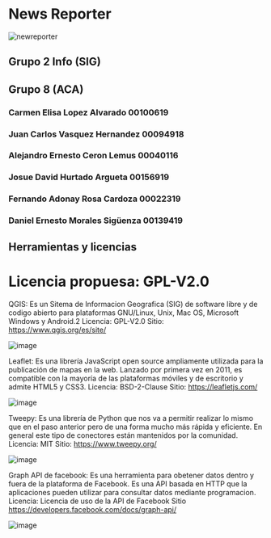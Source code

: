 # News Reporter
![newreporter](https://github.com/carmen887/NewsReporter/assets/54786234/eb58e671-495b-4578-91ca-08a4c2c03f78)


## Grupo 2 Info (SIG) 
## Grupo 8 (ACA)
### Carmen Elisa Lopez Alvarado 00100619
### Juan Carlos Vasquez Hernandez 00094918
### Alejandro Ernesto Ceron Lemus	00040116
### Josue David Hurtado Argueta	00156919
### Fernando Adonay Rosa Cardoza	00022319
### Daniel Ernesto Morales Sigüenza	00139419

## Herramientas y licencias

# Licencia propuesa: GPL-V2.0

QGIS: Es un Sitema de Informacion Geografica (SIG) de software libre y de codigo abierto para plataformas GNU/Linux, Unix, Mac OS, Microsoft Windows y Android.2​
Licencia: GPL-V2.0
Sitio: https://www.qgis.org/es/site/

![image](https://github.com/carmen887/NewsReporter/assets/54786234/2019caaf-1414-4391-8baa-17b08d285f8a)

Leaflet: Es una librería JavaScript open source ampliamente utilizada para la publicación de mapas en la web. Lanzado por primera vez en 2011, es compatible con la mayoría de las plataformas móviles y de escritorio y admite HTML5 y CSS3.
Licencia: BSD-2-Clause
Sitio: https://leafletjs.com/

![image](https://github.com/carmen887/NewsReporter/assets/54786234/4545a193-a8b0-4c66-b2dc-721c956e68df)

Tweepy: Es una librería de Python que nos va a permitir realizar lo mismo que en el paso anterior pero de una forma mucho más rápida y eficiente. En general este tipo de conectores están mantenidos por la comunidad.
Licencia: MIT
Sitio: https://www.tweepy.org/

![image](https://github.com/carmen887/NewsReporter/assets/54786234/545c3917-6f37-4463-aa34-e88beeed57b9)

Graph API de facebook: Es una herramienta para obetener datos dentro y fuera de la plataforma de Facebook. Es una API basada en HTTP que la aplicaciones pueden utilizar para consultar datos mediante programacion.
Licencia: Licencia de uso de la API de Facebook
Sitio https://developers.facebook.com/docs/graph-api/

![image](https://github.com/carmen887/NewsReporter/assets/54786234/a2b419fb-36ab-46a0-ada7-8826c33a2776)

